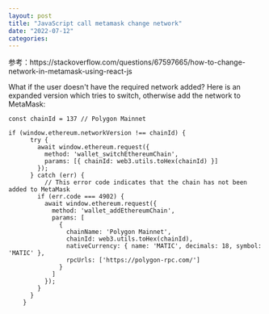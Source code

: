 ```yaml
---
layout: post
title: "JavaScript call metamask change network"
date: "2022-07-12"
categories: 
---
```

<p>参考：https://stackoverflow.com/questions/67597665/how-to-change-network-in-metamask-using-react-js</p>

<div class="s-prose js-post-body" itemprop="text">
<p>What if the user doesn&#39;t have the required network added? Here is an expanded version which tries to switch, otherwise add the network to MetaMask:</p>

<pre class="lang-js s-code-block">
<code class="hljs language-javascript"><span class="hljs-keyword">const</span> chainId = <span class="hljs-number">137</span> <span class="hljs-comment">// Polygon Mainnet</span>

<span class="hljs-keyword">if</span> (<span class="hljs-variable language_">window</span>.<span class="hljs-property">ethereum</span>.<span class="hljs-property">networkVersion</span> !== chainId) {
      <span class="hljs-keyword">try</span> {
        <span class="hljs-keyword">await</span> <span class="hljs-variable language_">window</span>.<span class="hljs-property">ethereum</span>.<span class="hljs-title function_">request</span>({
          <span class="hljs-attr">method</span>: <span class="hljs-string">&#39;wallet_switchEthereumChain&#39;</span>,
          <span class="hljs-attr">params</span>: [{ <span class="hljs-attr">chainId</span>: web3.<span class="hljs-property">utils</span>.<span class="hljs-title function_">toHex</span>(chainId) }]
        });
      } <span class="hljs-keyword">catch</span> (err) {
          <span class="hljs-comment">// This error code indicates that the chain has not been added to MetaMask</span>
        <span class="hljs-keyword">if</span> (err.<span class="hljs-property">code</span> === <span class="hljs-number">4902</span>) {
          <span class="hljs-keyword">await</span> <span class="hljs-variable language_">window</span>.<span class="hljs-property">ethereum</span>.<span class="hljs-title function_">request</span>({
            <span class="hljs-attr">method</span>: <span class="hljs-string">&#39;wallet_addEthereumChain&#39;</span>,
            <span class="hljs-attr">params</span>: [
              {
                <span class="hljs-attr">chainName</span>: <span class="hljs-string">&#39;Polygon Mainnet&#39;</span>,
                <span class="hljs-attr">chainId</span>: web3.<span class="hljs-property">utils</span>.<span class="hljs-title function_">toHex</span>(chainId),
                <span class="hljs-attr">nativeCurrency</span>: { <span class="hljs-attr">name</span>: <span class="hljs-string">&#39;MATIC&#39;</span>, <span class="hljs-attr">decimals</span>: <span class="hljs-number">18</span>, <span class="hljs-attr">symbol</span>: <span class="hljs-string">&#39;MATIC&#39;</span> },
                <span class="hljs-attr">rpcUrls</span>: [<span class="hljs-string">&#39;https://polygon-rpc.com/&#39;</span>]
              }
            ]
          });
        }
      }
    }
</code></pre>
</div>


